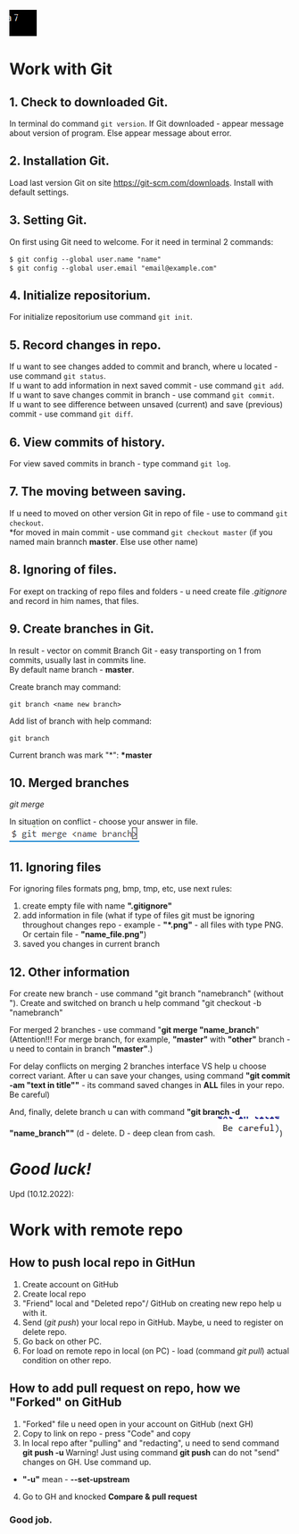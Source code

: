 ![exam](exam.PNG)
# Work with Git

## 1. Check to downloaded Git.
In terminal do command `git version`.
If Git downloaded - appear message about version of program.
Else appear message about error.

## 2. Installation Git.
Load last version Git on site https://git-scm.com/downloads. Install with default settings.

## 3. Setting Git.
On first using Git need to welcome. For it need in terminal 2 commands:
```
$ git config --global user.name "name"
$ git config --global user.email "email@example.com"
```
## 4. Initialize repositorium.
For initialize repositorium use command `git init`.
## 5. Record changes in repo.
If u want to see changes added to commit and branch, where u located - use command `git status`.  
If u want to add information in next saved commit - use command `git add`.  
If u want to save changes commit in branch - use command `git commit`.  
If u want to see difference between unsaved (current) and save (previous) commit - use command `git diff`.
## 6. View commits of history.
For view saved commits in branch - type command `git log`.
## 7. The moving between saving.
If u need to moved on other version Git in repo of file - use to command `git checkout`.  
*for moved in main commit - use command `git checkout master` (if you named main brannch **master**. Else use other name)

## 8. Ignoring of files.

For exept on tracking of repo files and folders - u need create file *.gitignore* and record in him names, that files.

## 9. Create branches in Git.

In result - vector on commit
Branch Git - easy transporting on 1 from commits, usually last in commits line.  
By default name branch - __master__.

Create branch may command:
```
git branch <name new branch>
```
Add list of branch with help command:
```
git branch
```
Current branch was mark "*": **\*master**

## 10. Merged branches
*git merge*

In situation on conflict - choose your answer in file.  
![merg](merg.PNG)

## 11. Ignoring files

For ignoring files formats png, bmp, tmp, etc, use next rules:
1. create empty file with name **".gitignore"**
2. add information in file (what if type of files git must be ignoring throughout changes repo - example - **"*.png"** - all files with type PNG. Or certain file - **"name_file.png"**)
3. saved you changes in current branch

## 12. Other information

For create new branch - use command "git branch "namebranch" (without "). Create and switched on branch u help command "git checkout -b "namebranch"

For merged 2 branches - use command "**git merge "name_branch**" (Attention!!! For merge branch, for example, __"master"__ with __"other"__ branch - u need to contain in branch __"master"__.)

For delay conflicts on merging 2 branches interface VS help u choose correct variant. After u can save your changes, using command __"git commit -am "text in title""__ - its command saved changes in __ALL__ files in your repo. Be careful)

And, finally, delete branch u can with command __"git branch -d "name_branch""__ (d - delete. D - deep clean from cash. ![word](word.PNG))

# ***Good luck!***

Upd (10.12.2022):

# Work with remote repo

## How to push local repo in GitHun

1. Create account on GitHub
2. Create local repo
3. "Friend" local and "Deleted repo"/ GitHub on creating new repo help u with it.
4. Send (*git push*) your local repo in GitHub. Maybe, u need to register on delete repo.
5. Go back on other PC.
6. For load on remote repo in local (on PC) - load (command *git pull*) actual condition on other repo.

## How to add pull request on repo, how we "Forked" on GitHub

1. "Forked" file u need open in your account on GitHub (next GH)
2. Copy to link on repo - press "Code" and copy
3. In local repo after "pulling" and "redacting", u need to send command **git push -u <name repo> <link on GH>**
Warning! Just using command **git push** can do not "send" changes on GH. Use command up.
* **"-u"** mean - **--set-upstream**
4. Go to GH and knocked **Compare & pull request**

### Good job.